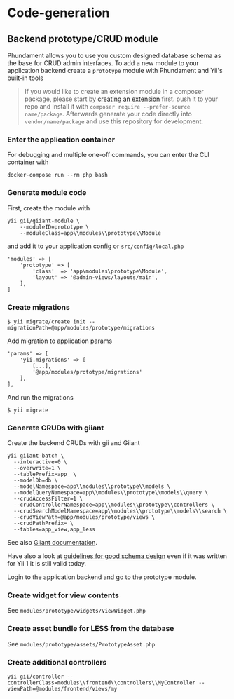 Code-generation
===============

Backend prototype/CRUD module
-----------------------

Phundament allows you to use you custom designed database schema as the base for CRUD admin interfaces.
To add a new module to your application backend create a `prototype` module with Phundament and Yii's built-in tools

> If you would like to create an extension module in a composer package, please start by 
> [creating an extension](44-extension-development.md) first.
> push it to your repo and install it with `composer require --prefer-source name/package`. 
> Afterwards generate your code directly into `vendor/name/package` and use this repository for development.

### Enter the application container

For debugging and multiple one-off commands, you can enter the CLI container with

    docker-compose run --rm php bash

### Generate module code

First, create the module with

    yii gii/giiant-module \
        --moduleID=prototype \
        --moduleClass=app\\modules\\prototype\\Module

and add it to your application config or `src/config/local.php`

    'modules' => [
        'prototype' => [
            'class'  => 'app\modules\prototype\Module',
            'layout' => '@admin-views/layouts/main',
        ],
    ]

### Create migrations

	$ yii migrate/create init --migrationPath=@app/modules/prototype/migrations

Add migration to application params

    'params' => [
        'yii.migrations' => [
            [...],
            '@app/modules/prototype/migrations'
        ],
    ],

And run the migrations
    
    $ yii migrate


### Generate CRUDs with giiant 

Create the backend CRUDs with gii and Giiant

    yii giiant-batch \
      --interactive=0 \
      --overwrite=1 \
      --tablePrefix=app_ \
      --modelDb=db \
      --modelNamespace=app\\modules\\prototype\\models \
      --modelQueryNamespace=app\\modules\\prototype\\models\\query \
      --crudAccessFilter=1 \
      --crudControllerNamespace=app\\modules\\prototype\\controllers \
      --crudSearchModelNamespace=app\\modules\\prototype\\models\\search \
      --crudViewPath=@app/modules/prototype/views \
      --crudPathPrefix= \
      --tables=app_view,app_less

See also [Giiant documentation](https://github.com/schmunk42/yii2-giiant/blob/master/README.md).

Have also a look at [guidelines for good schema design](http://www.yiiframework.com/wiki/227/guidelines-for-good-schema-design/)
even if it was written for Yii 1 it is still valid today. 

Login to the application backend and go to the prototype module.

### Create widget for view contents

See `modules/prototype/widgets/ViewWidget.php`

### Create asset bundle for LESS from the database

See `modules/prototype/assets/PrototypeAsset.php`


### Create additional controllers

    yii gii/controller --controllerClass=modules\\frontend\\controllers\\MyController --viewPath=@modules/frontend/views/my

